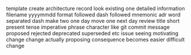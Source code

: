 template create architecture record look existing one detailed information filename yyyymmdd format followed dash followed mnemonic adr word separated dash make two one day move one next day review title short present tense imperative phrase character like git commit message proposed rejected deprecated superseded etc issue seeing motivating change change actually proposing consequence becomes easier difficult change